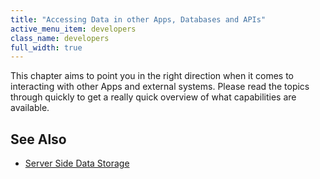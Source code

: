 ```yaml
---
title: "Accessing Data in other Apps, Databases and APIs"
active_menu_item: developers
class_name: developers
full_width: true
---
```



This chapter aims to point you in the right direction when it comes to interacting with other Apps and external systems. Please read the topics through quickly to get a really quick overview of what capabilities are available.

## **See Also**

 - [Server Side Data Storage](../../../data-storage/server-side-data-storage/)

